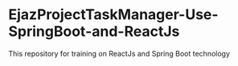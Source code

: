 # EjazProjectTaskManager-Use-SpringBoot-and-ReactJs
This repository for training on ReactJs and Spring Boot technology 
